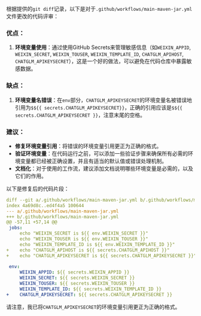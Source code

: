 根据提供的`git diff`记录，以下是对于`.github/workflows/main-maven-jar.yml`文件更改的代码评审：

### 优点：
1. **环境变量使用**：通过使用GitHub Secrets来管理敏感信息（如`WEIXIN_APPID`, `WEIXIN_SECRET`, `WEIXIN_TOUSER`, `WEIXIN_TEMPLATE_ID`, `CHATGLM_APIHOST`, `CHATGLM_APIKEYSECRET`），这是一个好的做法，可以避免在代码仓库中暴露敏感数据。

### 缺点：
1. **环境变量名错误**：在`env`部分，`CHATGLM_APIKEYSECRET`的环境变量名被错误地引用为`$${{ secrets.CHATGLM_APIKEYSECRET}}`，正确的引用应该是`$${{ secrets.CHATGLM_APIKEYSECRET }}`，注意末尾的空格。

### 建议：
- **修复环境变量引用**：将错误的环境变量引用更正为正确的格式。
- **验证环境变量**：在代码运行之前，可以添加一些验证步骤来确保所有必需的环境变量都已经被正确设置，并且有适当的默认值或错误处理机制。
- **文档化**：对于使用的工作流，建议添加文档说明哪些环境变量是必需的，以及它们的作用。

以下是修复后的代码片段：

```yaml
diff --git a/.github/workflows/main-maven-jar.yml b/.github/workflows/main-maven-jar.yml
index 4a69d8c..ed4f4a5 100644
--- a/.github/workflows/main-maven-jar.yml
+++ b/.github/workflows/main-maven-jar.yml
@@ -57,11 +57,14 @@
 jobs:
     echo "WEIXIN_SECRET is ${{ env.WEIXIN_SECRET }}"
     echo "WEIXIN_TOUSER is ${{ env.WEIXIN_TOUSER }}"
     echo "WEIXIN_TEMPLATE_ID is ${{ env.WEIXIN_TEMPLATE_ID }}"
+    echo "CHATGLM_APIHOST is ${{ secrets.CHATGLM_APIHOST }}"
+    echo "CHATGLM_APIKEYSECRET is ${{ secrets.CHATGLM_APIKEYSECRET }}"
 
 env:
     WEIXIN_APPID: ${{ secrets.WEIXIN_APPID }}
     WEIXIN_SECRET: ${{ secrets.WEIXIN_SECRET }}
     WEIXIN_TOUSER: ${{ secrets.WEIXIN_TOUSER }}
     WEIXIN_TEMPLATE_ID: ${{ secrets.WEIXIN_TEMPLATE_ID }}
+    CHATGLM_APIKEYSECRET: ${{ secrets.CHATGLM_APIKEYSECRET }}
```

请注意，我已将`CHATGLM_APIKEYSECRET`的环境变量引用更正为正确的格式。